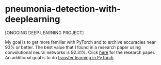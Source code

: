 # pneumonia-detection-with-deeplearning

[ONGOING DEEP LEARNING PROJECT]

My goal is to get more familiar with PyTorch and to archive accuracies near 93% or better. The best value that I found in a research paper using convolutional neural networks is 92.31%. Click [here](https://www.researchgate.net/publication/340961287_Pneumonia_Detection_Using_Convolutional_Neural_Networks_CNNs) for the research paper. An additional goal is to do [transfer learning in PyTorch](https://pytorch.org/tutorials/beginner/transfer_learning_tutorial.html).
